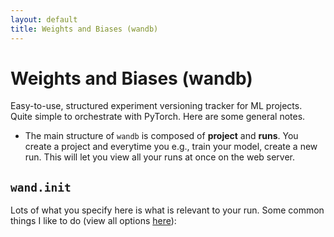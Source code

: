 ```yaml
---
layout: default
title: Weights and Biases (wandb)
---
```


# Weights and Biases (wandb)

Easy-to-use, structured experiment versioning tracker for ML projects. Quite simple to orchestrate with PyTorch. Here are some general notes. 

- The main structure of `wandb` is composed of **project** and **runs**. You create a project and everytime you e.g., train your model, create a new run. This will let you view all your runs at once on the web server. 


## `wand.init` 

Lots of what you specify here is what is relevant to your run. Some common things I like to do (view all options [here](https://docs.wandb.ai/ref/python/init)): 

```python

```

